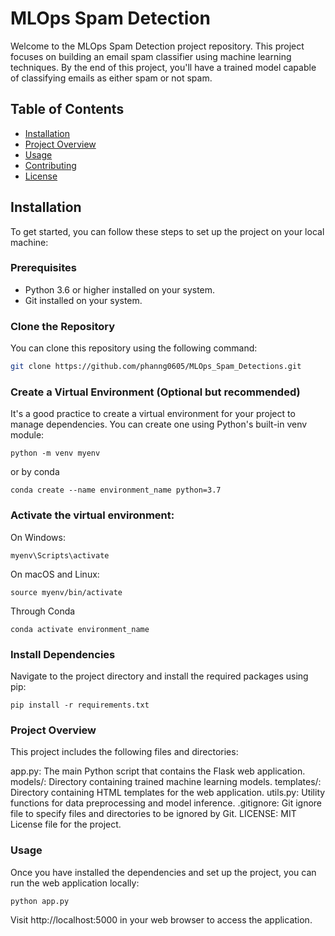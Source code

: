 # MLOps Spam Detection

Welcome to the MLOps Spam Detection project repository. This project focuses on building an email spam classifier using machine learning techniques. By the end of this project, you'll have a trained model capable of classifying emails as either spam or not spam.

## Table of Contents

- [Installation](#installation)
- [Project Overview](#project-overview)
- [Usage](#usage)
- [Contributing](#contributing)
- [License](#license)

## Installation

To get started, you can follow these steps to set up the project on your local machine:

### Prerequisites

- Python 3.6 or higher installed on your system.
- Git installed on your system.

### Clone the Repository

You can clone this repository using the following command:

```bash
git clone https://github.com/phanng0605/MLOps_Spam_Detections.git
```

### Create a Virtual Environment (Optional but recommended)
It's a good practice to create a virtual environment for your project to manage dependencies. You can create one using Python's built-in venv module:
```
python -m venv myenv
```
or by conda 
```
conda create --name environment_name python=3.7
```

### Activate the virtual environment:

On Windows:
```
myenv\Scripts\activate
```

On macOS and Linux:
```
source myenv/bin/activate
```

Through Conda
```
conda activate environment_name
```
### Install Dependencies
Navigate to the project directory and install the required packages using pip:
```
pip install -r requirements.txt
```

### Project Overview
This project includes the following files and directories:

app.py: The main Python script that contains the Flask web application.
models/: Directory containing trained machine learning models.
templates/: Directory containing HTML templates for the web application.
utils.py: Utility functions for data preprocessing and model inference.
.gitignore: Git ignore file to specify files and directories to be ignored by Git.
LICENSE: MIT License file for the project.

### Usage
Once you have installed the dependencies and set up the project, you can run the web application locally:
```
python app.py
```
Visit http://localhost:5000 in your web browser to access the application.

